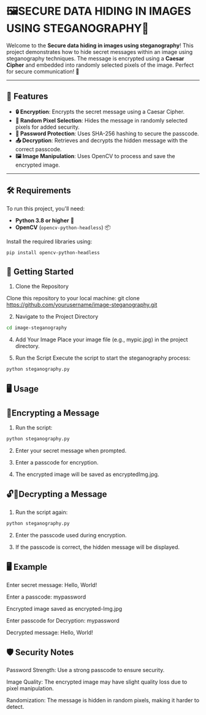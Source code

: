 # 🖼️SECURE DATA HIDING IN IMAGES USING STEGANOGRAPHY🔐

Welcome to the **Secure data hiding in images using steganography**! This project demonstrates how to hide secret messages within an image using steganography techniques. The message is encrypted using a **Caesar Cipher** and embedded into randomly selected pixels of the image. Perfect for secure communication! 🚀

---

## 🌟 Features

- **🔒 Encryption**: Encrypts the secret message using a Caesar Cipher.
- **🎲 Random Pixel Selection**: Hides the message in randomly selected pixels for added security.
- **🔐 Password Protection**: Uses SHA-256 hashing to secure the passcode.
- **📤 Decryption**: Retrieves and decrypts the hidden message with the correct passcode.
- **🖼️ Image Manipulation**: Uses OpenCV to process and save the encrypted image.

---

## 🛠️ Requirements

To run this project, you'll need:

- **Python 3.8 or higher** 🐍
- **OpenCV** (`opencv-python-headless`) 📦

Install the required libraries using:

```bash
pip install opencv-python-headless
```

## 🚀 Getting Started

1. Clone the Repository

  Clone this repository to your local machine:
git clone https://github.com/yourusername/image-steganography.git

2. Navigate to the Project Directory
```bash
cd image-steganography
```

4. Add Your Image
Place your image file (e.g., mypic.jpg) in the project directory.

5. Run the Script
Execute the script to start the steganography process:
```bash
python steganography.py
```

## 🖥️ Usage

## 🔐Encrypting a Message

1. Run the script:
```bash
python steganography.py
```

2. Enter your secret message when prompted.

3. Enter a passcode for encryption.

4. The encrypted image will be saved as encryptedImg.jpg.

## 🔓🔑Decrypting a Message

1. Run the script again:
```bash
python steganography.py
```

2. Enter the passcode used during encryption.

3. If the passcode is correct, the hidden message will be displayed.

## 🖥️ Example

Enter secret message: Hello, World!

Enter a passcode: mypassword

Encrypted image saved as encrypted-Img.jpg

Enter passcode for Decryption: mypassword

Decrypted message: Hello, World!

## 🛡️ Security Notes

Password Strength: Use a strong passcode to ensure security.

Image Quality: The encrypted image may have slight quality loss due to pixel manipulation.

Randomization: The message is hidden in random pixels, making it harder to detect.
